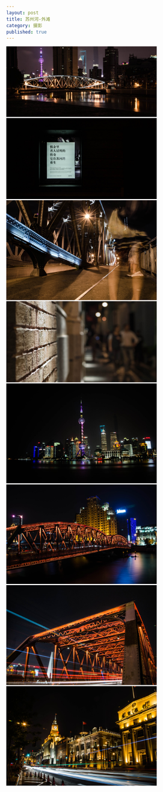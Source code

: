 ```yaml
---
layout: post
title: 苏州河-外滩
category: 摄影
published: true
---
```


<img src="/assets/photo/szh01.jpeg"  width="400" />

<img src="/assets/photo/szh02.jpeg"  width="400" />

<img src="/assets/photo/szh03.jpeg"  width="400" />

<img src="/assets/photo/szh04.jpeg"  width="400" />

<img src="/assets/photo/wt01.jpeg"  width="400" />

<img src="/assets/photo/wt02.jpeg"  width="400" />

<img src="/assets/photo/wt03.jpeg"  width="400" />

<img src="/assets/photo/wt04.jpeg"  width="400" />
